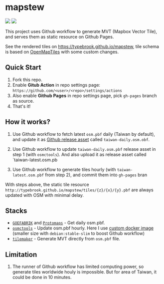 # mapstew
![](https://github.com/typebrook/mapstew/workflows/Hourly%20PBF%20update/badge.svg) ![](https://github.com/typebrook/mapstew/workflows/Daily%20PBF%20fetch/badge.svg)

This project uses Github workflow to generate MVT (Mapbox Vector Tile), and serves them as static resource on Github Pages.  

See the rendered tiles on https://typebrook.github.io/mapstew, tile schema is based on [OpenMapTiles](https://openmaptiles.org/schema/) with some custom changes.
  
## Quick Start
1. Fork this repo.
1. Enable **Gitub Action** in repo settings page:
   `https://github.com/<user>/<repo>/settings/actions`
1. Also enable **Github Pages** in repo settings page, pick `gh-pages` branch as source.
1. That's it!

## How it works?
1. Use Github workflow to fetch latest `osm.pbf` daily (Taiwan by default), and update it as [Github release asset](https://github.com/typebrook/mapstew/releases/tag/daily-taiwan-pbf) called `taiwan-daily.osm.obf`.


2. Use Github workflow to update `taiwan-daily.osm.pbf` release asset in step 1 (with `osmctools`). And also upload it as release asset called `taiwan-latest.osm.pb


3. Use Github workflow to generate tiles hourly (with `taiwan-latest.osm.pbf` from step 2), and commit them into `gh-pages` bran


With steps above, the static tile resource `http://typebrook.github.io/mapstew/tiles/{z}/{x}/{y}.pbf` are always updated with OSM with minimal delay.

## Stacks
- [`GOEFABRIK`](http://download.geofabrik.de/asia/taiwan.html) and [`Protomaps`](https://protomaps.com/) - Get daily osm.pbf.
- [`osmctools`](https://github.com/ramunasd/osmctools) - Update osm.pbf hourly. Here I use [custom docker image](https://hub.docker.com/r/osmtw/osmctools) (smaller size with `debian:stable-slim` to boost Github workflow) 
- [`tilemaker`](https://github.com/systemed/tilemaker) - Generate MVT directly from `osm.pbf` file.

## Limitation
1. The runner of Github workflow has limited computing power, so generate tiles worldwide houly is impossible. But for area of Taiwan, it could be done in 10 minutes.
